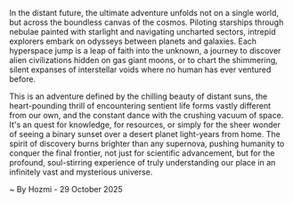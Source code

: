 
In the distant future, the ultimate adventure unfolds not on a single world, but across the boundless canvas of the cosmos. Piloting starships through nebulae painted with starlight and navigating uncharted sectors, intrepid explorers embark on odysseys between planets and galaxies. Each hyperspace jump is a leap of faith into the unknown, a journey to discover alien civilizations hidden on gas giant moons, or to chart the shimmering, silent expanses of interstellar voids where no human has ever ventured before.

This is an adventure defined by the chilling beauty of distant suns, the heart-pounding thrill of encountering sentient life forms vastly different from our own, and the constant dance with the crushing vacuum of space. It's an quest for knowledge, for resources, or simply for the sheer wonder of seeing a binary sunset over a desert planet light-years from home. The spirit of discovery burns brighter than any supernova, pushing humanity to conquer the final frontier, not just for scientific advancement, but for the profound, soul-stirring experience of truly understanding our place in an infinitely vast and mysterious universe.

~ By Hozmi - 29 October 2025
